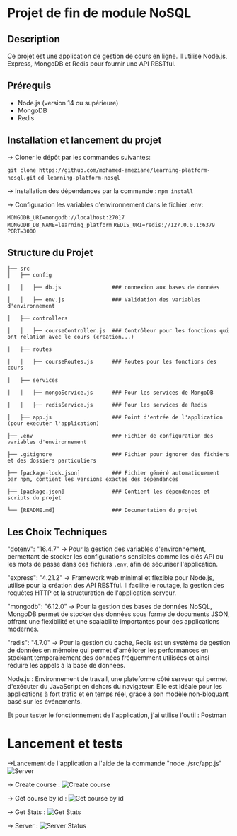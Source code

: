 # Projet de fin de module NoSQL

## Description
Ce projet est une application de gestion de cours en ligne. Il utilise Node.js, Express, MongoDB et Redis pour fournir une API RESTful.


## Prérequis

- Node.js (version 14 ou supérieure)
- MongoDB
- Redis

## Installation et lancement du projet


-> Cloner le dépôt par les commandes suivantes:

```git clone https://github.com/mohamed-ameziane/learning-platform-nosql.git```
```cd learning-platform-nosql```

-> Installation des dépendances par la commande :
`npm install`

-> Configuration les variables d'environnement dans le fichier .env:

```MONGODB_URI=mongodb://localhost:27017```
```MONGODB_DB_NAME=learning_platform```
```REDIS_URI=redis://127.0.0.1:6379```
```PORT=3000```

## Structure du Projet
```
├── src
│   ├── config

│   │   ├── db.js                ### connexion aux bases de données

│   │   ├── env.js               ### Validation des variables d'environnement

│   ├── controllers

│   │   ├── courseController.js  ### Contrôleur pour les fonctions qui ont relation avec le cours (creation...)

│   ├── routes

│   │   ├── courseRoutes.js      ### Routes pour les fonctions des cours

│   ├── services

│   │   ├── mongoService.js      ### Pour les services de MongoDB

│   │   ├── redisService.js      ### Pour les services de Redis

│   ├── app.js                   ### Point d'entrée de l'application (pour executer l'application)

├── .env                         ### Fichier de configuration des variables d'environnement

├── .gitignore                   ### Fichier pour ignorer des fichiers et des dossiers particuliers

├── [package-lock.json]          ### Fichier généré automatiquement par npm, contient les versions exactes des dépendances

├── [package.json]               ### Contient les dépendances et scripts du projet

└── [README.md]                  ### Documentation du projet
```
## Les Choix Techniques 

   "dotenv": "16.4.7"  -> Pour la gestion des variables d'environnement, permettant de stocker les configurations sensibles comme les clés API ou les mots de passe dans des fichiers `.env`, afin de sécuriser l'application.
   
   "express": "4.21.2" -> Framework web minimal et flexible pour Node.js, utilisé pour la création des API RESTful. Il facilite le routage, la gestion des requêtes HTTP et la structuration de l'application serveur.
   
   "mongodb": "6.12.0" -> Pour la gestion des bases de données NoSQL, MongoDB permet de stocker des données sous forme de documents JSON, offrant une flexibilité et une scalabilité importantes pour des applications modernes.
   
   "redis": "4.7.0"    -> Pour la gestion du cache, Redis est un système de gestion de données en mémoire qui permet d'améliorer les performances en stockant temporairement des données fréquemment utilisées et ainsi réduire les appels à la base de données.
   
   Node.js : Environnement de travail, une plateforme côté serveur qui permet d'exécuter du JavaScript en dehors du navigateur. Elle est idéale pour les applications à fort trafic et en temps réel, grâce à son modèle non-bloquant basé sur les événements.

   Et pour tester le fonctionnement de l'application, j'ai utilise l'outil : Postman

   # Lancement et tests 

   ->Lancement de l'application a l'aide de la commande "node ./src/app.js"
   ![Server](/images/LancementServeur.png)
   
   -> Create course : 
   ![Create course](/images/InsertionCours.png)

   -> Get course by id :
   ![Get course by id](/images/ObtentionCours.png)

   -> Get Stats :
   ![Get Stats](/images/ObtentionStats.png)

   -> Server :
   ![Server Status](/images/DataCachePreuve.png) 
